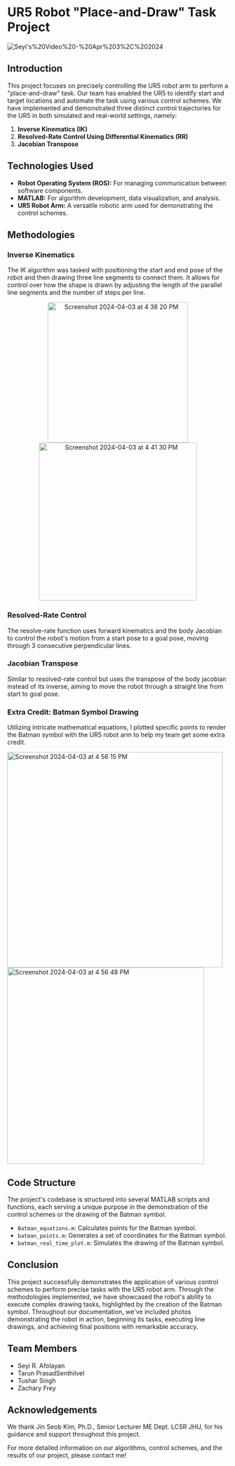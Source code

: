 
# UR5 Robot "Place-and-Draw" Task Project
 ![Seyi's%20Video%20-%20Apr%203%2C%202024](https://github.com/Seyi-roboticist/OluwaseyiR.github.io/assets/143431845/c90ffc7d-1856-41c0-b7ab-4463ea19785c)
## Introduction

This project focuses on precisely controlling the UR5 robot arm to perform a "place-and-draw" task. Our team has enabled the UR5 to identify start and target locations and automate the task using various control schemes. We have implemented and demonstrated three distinct control trajectories for the UR5 in both simulated and real-world settings, namely:

1. **Inverse Kinematics (IK)**
2. **Resolved-Rate Control Using Differential Kinematics (RR)**
3. **Jacobian Transpose**

## Technologies Used

- **Robot Operating System (ROS):** For managing communication between software components.
- **MATLAB:** For algorithm development, data visualization, and analysis.
- **UR5 Robot Arm:** A versatile robotic arm used for demonstrating the control schemes.

## Methodologies

### Inverse Kinematics

The IK algorithm was tasked with positioning the start and end pose of the robot and then drawing three line segments to connect them. It allows for control over how the shape is drawn by adjusting the length of the parallel line segments and the number of steps per line.
<p align="center">
  <img width="320" alt="Screenshot 2024-04-03 at 4 38 20 PM" src="https://github.com/Seyi-roboticist/OluwaseyiR.github.io/assets/143431845/95cb3193-2573-4cf3-bfb5-dd9a08080a45"> 
  <img width="360" alt="Screenshot 2024-04-03 at 4 41 30 PM" src="https://github.com/Seyi-roboticist/OluwaseyiR.github.io/assets/143431845/9834414b-dae7-42da-ab40-20542fb8f776">
</p>



### Resolved-Rate Control

The resolve-rate function uses forward kinematics and the body Jacobian to control the robot's motion from a start pose to a goal pose, moving through 3 consecutive perpendicular lines.

### Jacobian Transpose

Similar to resolved-rate control but uses the transpose of the body jacobian instead of its inverse, aiming to move the robot through a straight line from start to goal pose.

### Extra Credit: Batman Symbol Drawing

Utilizing intricate mathematical equations, I plotted specific points to render the Batman symbol with the UR5 robot arm to help my team get some extra credit.
<p>
  <img width="491" alt="Screenshot 2024-04-03 at 4 56 15 PM" src="https://github.com/Seyi-roboticist/OluwaseyiR.github.io/assets/143431845/2bd0c95d-0571-49d4-9c3f-81174033d52f" style="margin-right: 300px;">
  <img width="448" alt="Screenshot 2024-04-03 at 4 56 48 PM" src="https://github.com/Seyi-roboticist/OluwaseyiR.github.io/assets/143431845/27b36d31-3653-4056-a828-0f023ad41cec">
</p>


## Code Structure

The project's codebase is structured into several MATLAB scripts and functions, each serving a unique purpose in the demonstration of the control schemes or the drawing of the Batman symbol.

- `Batman_equations.m`: Calculates points for the Batman symbol.
- `batman_points.m`: Generates a set of coordinates for the Batman symbol.
- `batman_real_time_plot.m`: Simulates the drawing of the Batman symbol.

## Conclusion

This project successfully demonstrates the application of various control schemes to perform precise tasks with the UR5 robot arm. Through the methodologies implemented, we have showcased the robot's ability to execute complex drawing tasks, highlighted by the creation of the Batman symbol.
Throughout our documentation, we've included photos demonstrating the robot in action, beginning its tasks, executing line drawings, and achieving final positions with remarkable accuracy.

## Team Members

- Seyi R. Afolayan
- Tarun PrasadSenthilvel
- Tushar Singh
- Zachary Frey

## Acknowledgements

We thank Jin Seob Kim, Ph.D., Senior Lecturer ME Dept. LCSR JHU, for his guidance and support throughout this project.

For more detailed information on our algorithms, control schemes, and the results of our project, please contact me!

